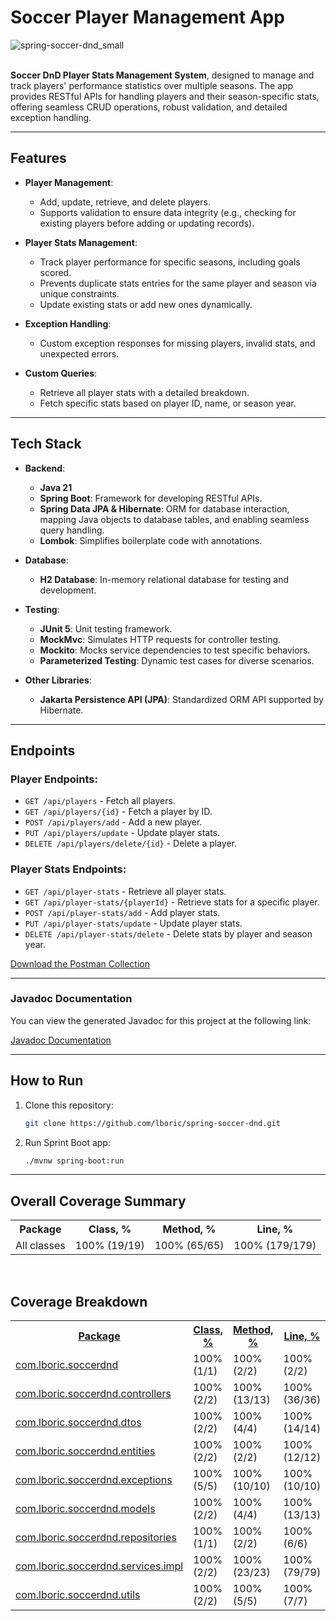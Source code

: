 # Soccer Player Management App

![spring-soccer-dnd_small](https://github.com/user-attachments/assets/da79f9a3-34b8-4096-bb98-81d48bfa8bb7)
<br/><br/>

**Soccer DnD Player Stats Management System**, designed to manage and track players' performance statistics over multiple seasons. The app provides RESTful APIs for handling players and their season-specific stats, offering seamless CRUD operations, robust validation, and detailed exception handling.

---

## **Features**
- **Player Management**:
  - Add, update, retrieve, and delete players.
  - Supports validation to ensure data integrity (e.g., checking for existing players before adding or updating records).

- **Player Stats Management**:
  - Track player performance for specific seasons, including goals scored.
  - Prevents duplicate stats entries for the same player and season via unique constraints.
  - Update existing stats or add new ones dynamically.
  
- **Exception Handling**:
  - Custom exception responses for missing players, invalid stats, and unexpected errors.

- **Custom Queries**:
  - Retrieve all player stats with a detailed breakdown.
  - Fetch specific stats based on player ID, name, or season year.

---

## **Tech Stack**
- **Backend**:
  - **Java 21**
  - **Spring Boot**: Framework for developing RESTful APIs.
  - **Spring Data JPA & Hibernate**: ORM for database interaction, mapping Java objects to database tables, and enabling seamless query handling.
  - **Lombok**: Simplifies boilerplate code with annotations.
  
- **Database**:
  - **H2 Database**: In-memory relational database for testing and development.

- **Testing**:
  - **JUnit 5**: Unit testing framework.
  - **MockMvc**: Simulates HTTP requests for controller testing.
  - **Mockito**: Mocks service dependencies to test specific behaviors.
  - **Parameterized Testing**: Dynamic test cases for diverse scenarios.

- **Other Libraries**:
  - **Jakarta Persistence API (JPA)**: Standardized ORM API supported by Hibernate.

---

## **Endpoints**
### Player Endpoints:
- `GET /api/players` - Fetch all players.
- `GET /api/players/{id}` - Fetch a player by ID.
- `POST /api/players/add` - Add a new player.
- `PUT /api/players/update` - Update player stats.
- `DELETE /api/players/delete/{id}` - Delete a player.

### Player Stats Endpoints:
- `GET /api/player-stats` - Retrieve all player stats.
- `GET /api/player-stats/{playerId}` - Retrieve stats for a specific player.
- `POST /api/player-stats/add` - Add player stats.
- `PUT /api/player-stats/update` - Update player stats.
- `DELETE /api/player-stats/delete` - Delete stats by player and season year.

[Download the Postman Collection](https://github.com/lboric/spring-soccer-dnd/blob/main/src/main/resources/spring-soccer-dnd.postman_collection.json)

---

### Javadoc Documentation

You can view the generated Javadoc for this project at the following link:

[Javadoc Documentation](https://lboric.github.io/spring-soccer-dnd/)

---

## **How to Run**
1. Clone this repository:
   ```bash
   git clone https://github.com/lboric/spring-soccer-dnd.git
2. Run Sprint Boot app:
   ```bash
   ./mvnw spring-boot:run

---

<h2>Overall Coverage Summary </h2>
<table class="coverageStats">
  <tr>
    <th class="name">Package</th>
<th class="coverageStat 
">
  Class, %
</th>
<th class="coverageStat 
">
  Method, %
</th>
<th class="coverageStat 
">
  Line, %
</th>
  </tr>
  <tr>
    <td class="name">All classes</td>
<td class="coverageStat">
  <span class="percent">
    100%
  </span>
  <span class="absValue">
    (19/19)
  </span>
</td>
<td class="coverageStat">
  <span class="percent">
    100%
  </span>
  <span class="absValue">
    (65/65)
  </span>
</td>
<td class="coverageStat">
  <span class="percent">
    100%
  </span>
  <span class="absValue">
    (179/179)
  </span>
</td>
  </tr>
</table>

<br/>
<h2>Coverage Breakdown</h2>

<table class="coverageStats">
<tr>
  <th class="name  sortedAsc
">
<a href="https://github.com/lboric/spring-soccer-dnd/blob/main/htmlReport/index_SORT_BY_NAME_DESC.html">Package</a>  </th>
<th class="coverageStat 
">
  <a href="https://github.com/lboric/spring-soccer-dnd/blob/main/htmlReport/index_SORT_BY_CLASS.html">Class, %</a>
</th>
<th class="coverageStat 
">
  <a href="https://github.com/lboric/spring-soccer-dnd/blob/main/htmlReport/index_SORT_BY_METHOD.html">Method, %</a>
</th>
<th class="coverageStat 
">
  <a href="https://github.com/lboric/spring-soccer-dnd/blob/main/htmlReport/index_SORT_BY_LINE.html">Line, %</a>
</th>
</tr>
  <tr>
    <td class="name"><a href="https://github.com/lboric/spring-soccer-dnd/blob/main/htmlReport/ns-1/index.html">com.lboric.soccerdnd</a></td>
<td class="coverageStat">
  <span class="percent">
    100%
  </span>
  <span class="absValue">
    (1/1)
  </span>
</td>
<td class="coverageStat">
  <span class="percent">
    100%
  </span>
  <span class="absValue">
    (2/2)
  </span>
</td>
<td class="coverageStat">
  <span class="percent">
    100%
  </span>
  <span class="absValue">
    (2/2)
  </span>
</td>
  </tr>
  <tr>
    <td class="name"><a href="https://github.com/lboric/spring-soccer-dnd/blob/main/htmlReport/ns-2/index.html">com.lboric.soccerdnd.controllers</a></td>
<td class="coverageStat">
  <span class="percent">
    100%
  </span>
  <span class="absValue">
    (2/2)
  </span>
</td>
<td class="coverageStat">
  <span class="percent">
    100%
  </span>
  <span class="absValue">
    (13/13)
  </span>
</td>
<td class="coverageStat">
  <span class="percent">
    100%
  </span>
  <span class="absValue">
    (36/36)
  </span>
</td>
  </tr>
  <tr>
    <td class="name"><a href="https://github.com/lboric/spring-soccer-dnd/blob/main/htmlReport/ns-3/index.html">com.lboric.soccerdnd.dtos</a></td>
<td class="coverageStat">
  <span class="percent">
    100%
  </span>
  <span class="absValue">
    (2/2)
  </span>
</td>
<td class="coverageStat">
  <span class="percent">
    100%
  </span>
  <span class="absValue">
    (4/4)
  </span>
</td>
<td class="coverageStat">
  <span class="percent">
    100%
  </span>
  <span class="absValue">
    (14/14)
  </span>
</td>
  </tr>
  <tr>
    <td class="name"><a href="https://github.com/lboric/spring-soccer-dnd/blob/main/htmlReport/ns-4/index.html">com.lboric.soccerdnd.entities</a></td>
<td class="coverageStat">
  <span class="percent">
    100%
  </span>
  <span class="absValue">
    (2/2)
  </span>
</td>
<td class="coverageStat">
  <span class="percent">
    100%
  </span>
  <span class="absValue">
    (2/2)
  </span>
</td>
<td class="coverageStat">
  <span class="percent">
    100%
  </span>
  <span class="absValue">
    (12/12)
  </span>
</td>
  </tr>
  <tr>
    <td class="name"><a href="https://github.com/lboric/spring-soccer-dnd/blob/main/htmlReport/ns-5/index.html">com.lboric.soccerdnd.exceptions</a></td>
<td class="coverageStat">
  <span class="percent">
    100%
  </span>
  <span class="absValue">
    (5/5)
  </span>
</td>
<td class="coverageStat">
  <span class="percent">
    100%
  </span>
  <span class="absValue">
    (10/10)
  </span>
</td>
<td class="coverageStat">
  <span class="percent">
    100%
  </span>
  <span class="absValue">
    (10/10)
  </span>
</td>
  </tr>
  <tr>
    <td class="name"><a href="https://github.com/lboric/spring-soccer-dnd/blob/main/htmlReport/ns-6/index.html">com.lboric.soccerdnd.models</a></td>
<td class="coverageStat">
  <span class="percent">
    100%
  </span>
  <span class="absValue">
    (2/2)
  </span>
</td>
<td class="coverageStat">
  <span class="percent">
    100%
  </span>
  <span class="absValue">
    (4/4)
  </span>
</td>
<td class="coverageStat">
  <span class="percent">
    100%
  </span>
  <span class="absValue">
    (13/13)
  </span>
</td>
  </tr>
  <tr>
    <td class="name"><a href="https://github.com/lboric/spring-soccer-dnd/blob/main/htmlReport/ns-7/index.html">com.lboric.soccerdnd.repositories</a></td>
<td class="coverageStat">
  <span class="percent">
    100%
  </span>
  <span class="absValue">
    (1/1)
  </span>
</td>
<td class="coverageStat">
  <span class="percent">
    100%
  </span>
  <span class="absValue">
    (2/2)
  </span>
</td>
<td class="coverageStat">
  <span class="percent">
    100%
  </span>
  <span class="absValue">
    (6/6)
  </span>
</td>
  </tr>
  <tr>
    <td class="name"><a href="https://github.com/lboric/spring-soccer-dnd/blob/main/htmlReport/ns-8/index.html">com.lboric.soccerdnd.services.impl</a></td>
<td class="coverageStat">
  <span class="percent">
    100%
  </span>
  <span class="absValue">
    (2/2)
  </span>
</td>
<td class="coverageStat">
  <span class="percent">
    100%
  </span>
  <span class="absValue">
    (23/23)
  </span>
</td>
<td class="coverageStat">
  <span class="percent">
    100%
  </span>
  <span class="absValue">
    (79/79)
  </span>
</td>
  </tr>
  <tr>
    <td class="name"><a href="https://github.com/lboric/spring-soccer-dnd/blob/main/htmlReport/ns-9/index.html">com.lboric.soccerdnd.utils</a></td>
<td class="coverageStat">
  <span class="percent">
    100%
  </span>
  <span class="absValue">
    (2/2)
  </span>
</td>
<td class="coverageStat">
  <span class="percent">
    100%
  </span>
  <span class="absValue">
    (5/5)
  </span>
</td>
<td class="coverageStat">
  <span class="percent">
    100%
  </span>
  <span class="absValue">
    (7/7)
  </span>
</td>
  </tr>
</table>
</div>


